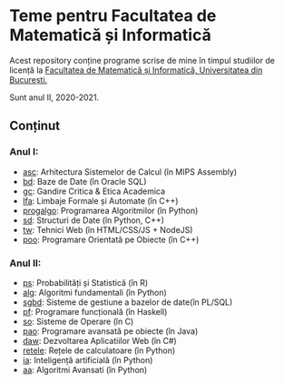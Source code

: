 # Teme pentru Facultatea de Matematică și Informatică

Acest repository conține programe scrise de mine în timpul studiilor de licență la [Facultatea de Matematică și Informatică, Universitatea din București.](http://fmi.unibuc.ro/ro/)

Sunt anul II, 2020-2021.

 Conținut
---------
### Anul I:
* [asc](https://github.com/mehanix/teme-fmi/tree/master/asc): Arhitectura Sistemelor de Calcul (în MIPS Assembly)
* [bd](https://github.com/mehanix/teme-fmi/tree/master/bd): Baze de Date (în Oracle SQL)
* [gc](https://github.com/mehanix/teme-fmi/tree/master/gc): Gandire Critica & Etica Academica
* [lfa](https://github.com/mehanix/teme-fmi/tree/master/lfa): Limbaje Formale și Automate (în C++)
* [progalgo](https://github.com/mehanix/teme-fmi/tree/master/progalgo): Programarea Algoritmilor (în Python)
* [sd](https://github.com/mehanix/teme-fmi/tree/master/sd): Structuri de Date (în Python, C++)
* [tw](https://github.com/mehanix/teme-fmi/tree/master/tw): Tehnici Web (în HTML/CSS/JS + NodeJS)
* [poo](https://github.com/mehanix/teme-fmi/tree/master/poo): Programare Orientată pe Obiecte (în C++)

### Anul II:
* [ps](): Probabilități și Statistică (în R)
* [alg](): Algoritmi fundamentali (în Python)
* [sgbd](): Sisteme de gestiune a bazelor de date(în PL/SQL)
* [pf](): Programare funcțională (în Haskell)
* [so](): Sisteme de Operare (în C)
* [pao](): Programare avansată pe obiecte (în Java)
* [daw](): Dezvoltarea Aplicatiilor Web (în C#)
* [retele](): Rețele de calculatoare (în Python)
* [ia](): Inteligență artificială (în Python)
* [aa](): Algoritmi Avansati (în Python)
